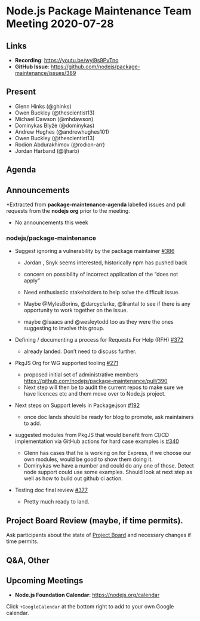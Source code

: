 ﻿# Node.js  Package Maintenance Team Meeting 2020-07-28

## Links


* **Recording**: https://youtu.be/wyl9s9PvTno
* **GitHub Issue**: https://github.com/nodejs/package-maintenance/issues/389


## Present
* Glenn Hinks (@ghinks)
* Owen Buckley (@thescientist13)
* Michael Dawson (@mhdawson)
* Dominykas Blyžė (@dominykas)
* Andrew Hughes (@andrewhughes101)
* Owen Buckley (@thescientist13)
* Rodion Abdurakhimov (@rodion-arr)
* Jordan Harband (@ljharb)

## Agenda


## Announcements
 
*Extracted from **package-maintenance-agenda** labelled issues and pull requests from the **nodejs org** prior to the meeting.

* No announcements this week


### nodejs/package-maintenance

* Suggest ignoring a vulnerability by the package maintainer [#386](https://github.com/nodejs/package-maintenance/issues/386)
  * Jordan , Snyk seems interested, historically npm has pushed back

  * concern on possibility of incorrect application of the “does not apply”
  * Need enthusiastic stakeholders to help solve the difficult issue.
  * Maybe @MylesBorins, @darcyclarke, @lirantal to see if there is any opportunity to work together on the issue.
  * maybe @isaacs and @wesleytodd too as they were the ones suggesting to involve this group.

* Defining / documenting a process for Requests For Help (RFH) [#372](https://github.com/nodejs/package-maintenance/issues/372)
  * already landed. Don’t need to discuss further.

* PkgJS Org for WG supported tooling [#271](https://github.com/nodejs/package-maintenance/issues/271)
  * proposed initial set of administrative members  https://github.com/nodejs/package-maintenance/pull/390
  * Next step will then be to audit the current repos to make sure we have licences etc and them
    move over to Node.js project.

* Next steps on Support levels in Package.json [#192](https://github.com/nodejs/package-maintenance/issues/192)
  * once doc lands should be ready for blog to promote, ask maintainers to add.
 
* suggested modules from PkgJS that would benefit from CI/CD implementation via GitHub actions for hard case examples is 
[#340](https://github.com/nodejs/package-maintenance/issues/340)
  * Glenn has cases that he is working on for Express, if we choose our own modules,
    would be good to show them doing it.
  * Dominykas we have a number and could do any one of those. Detect node support
    could use some examples. Should look at next step as well as how to build out github ci
    action.

* Testing doc final review
[#377](https://github.com/nodejs/package-maintenance/issues/377)
  * Pretty much ready to land.

## Project Board Review (maybe, if time permits).

Ask participants about the state of [Project Board](https://github.com/nodejs/package-maintenance/projects/1) and necessary changes if time permits.


## Q&A, Other


## Upcoming Meetings


* **Node.js Foundation Calendar**: https://nodejs.org/calendar


Click `+GoogleCalendar` at the bottom right to add to your own Google calendar.
